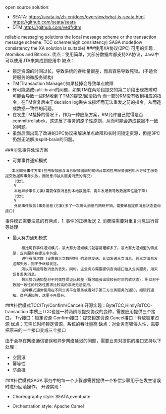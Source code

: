 open source solution:
- SEATA: 
    https://seata.io/zh-cn/docs/overview/what-is-seata.html
    https://github.com/seata/seata
- DTM
    https://github.com/yedf/dtm
    

reliable messaging solutions
the local message scheme or the transaction message scheme.
TCC scheme(high consistency)
 SAGA mode(low consistency
 the XA solution is suitable)
###使用XA协议(2PC)
可用的实现：Atomikos and Bitronix.
优点：使用简单，大部分数据库都支持XA协议，Java中可以使用JTA来集成到应用中
缺点：
- 锁定资源的时间过长，导致系统的吞吐量很差，而且容易导致死锁。(不适合跨服务的微服务架构)
- TM(Transaction Manager)如果挂掉会导致单点故障
- 有可能造成split-brain的问题，如果TM在两阶段提交的第二阶段出现故障时可能会导致一些RM收到了TM的提交/回滚指令
  而一部分RM没有收到相应的指令，在TM恢复后由于decision log丢失或损坏而无法重发之前的指令，从而造成数据一致性的问题。
- 在发生TM挂掉的情况下，作为一种应急方案，RM允许自己觉得是否commit/rollabck，这违反了事务的原子性原则，从而可能会造成数据不一致的问题。
- 虽然后面出现了改进的3PC协议来解决单点故障和长时间锁定资源，但是3PC仍然无法解决split-brain的问题。

 
###消息事件处理方案
 - 可靠事件通知模式
 ```
    本地同步事件方案(应用服务器与消息服务器间的网络异常和应用服务器宕机会导致主服务提交数据库事务失败，而消息却被从服务消费的情况)
     |优化
     V
     本地异步事件方案(需要保存消息到本地数据库，高并发场景导致数据库性能下降)
     |优化
     V
     外部事件服务(事务消息)方案(多了一次确认消息的网络开销，需要单独提供消息状态查询接口)
```
  事件模式需要注意的有两点，1. 事件的正确发送 2. 消费端需要对重复消息进行幂等处理


 - 最大努力通知模式
    ```
        相比可靠事件通知模式，最大努力通知模式就容易理解多了。最大努力通知型的特点是，业务服务在提交事务后，
        进行有限次数（设置最大次数限制）的消息发送，比如发送三次消息，若三次消息发送都失败，则不予继续发送。
        所以有可能导致消息的丢失。同时，主业务方需要提供查询接口给从业务服务，用来恢复丢失消息。
        最大努力通知型对于时效性保证比较差（既可能会出现较长时间的软状态），所以对于数据一致性的时效性要求比较高的系统无法使用。
        这种模式通常使用在不同业务平台服务或者对于第三方业务服务的通知，如银行通知、商户通知等，这里不再展开。
   ```
   
###补偿模式TCC(Try/Confirm/Cancel)
开源实现：ByteTCC,Himly和TCC-transaction
本质上TCC也是一种两阶段提交协议的变种，需要应用提供三个接口，
Try接口：锁定资源
Confirm接口：提交锁定资源
Cancel接口：释放锁定资源
优点：无需长时间锁定资源，系统的吞吐量高
缺点：对业务有强侵入性，需要把原来的一个接口变成三个接口

由于会存在网络通信错误和异步网络延迟的问题，需要业务对提供的接口支持以下处理：
- 空回滚
- 幂等性
- 防悬挂

###补偿模式SAGA
事务中的每一个步骤都需要提供一个补偿步骤用于在发生错误时进行回滚操作。
开源实现：
- Choreography style:
    SEATA,eventuate

- Orchestration style:
    Apache Camel

